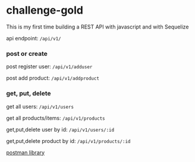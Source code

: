 # challenge-gold

This is my first time building a REST API with javascript and with Sequelize

api endpoint:
`/api/v1/`

### post or create

post register user: 
`/api/v1/adduser`

post add product: 
`/api/v1/addproduct`

### get, put, delete

get all users:
`/api/v1/users`

get all products/items:
`/api/v1/products`

get,put,delete user by id:
`/api/v1/users/:id`

get,put,delete product by id:
`/api/v1/products/:id`

[postman library](https://google.com/search?q=in+progress)